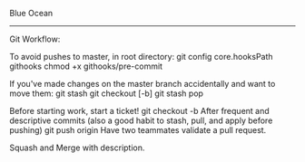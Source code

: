 Blue Ocean

















----------------
Git Workflow:

To avoid pushes to master, in root directory:
  git config core.hooksPath githooks
  chmod +x githooks/pre-commit

If you've made changes on the master branch accidentally and want to move them:
  git stash
  git checkout [-b] <newOrExistingBranch>
  git stash pop

Before starting work, start a ticket!
  git checkout -b <newOrExistingBranch>
  After frequent and descriptive commits (also a good habit to stash, pull, and apply before pushing)
  git push origin <newOrExistingBranch>
  Have two teammates validate a pull request.

Squash and Merge with description.

